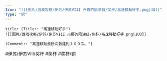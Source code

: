 ```yaml
---
Icon: "![[图片/游戏攻略/伊苏/伊苏VIII 丹娜的陨涕日/奖杯/高速移動好手.png|30]]"
Type: "铜"
---
```

```ad-common-bronze-trophy
title: (Title:: "高速移動好手")
![[图片/游戏攻略/伊苏/伊苏VIII 丹娜的陨涕日/奖杯/高速移動好手.png|100]]

(Comment:: "高速移動發動次數達到１００次。")
```

#伊苏/伊苏VIII/奖杯 #奖杯 #奖杯/铜
